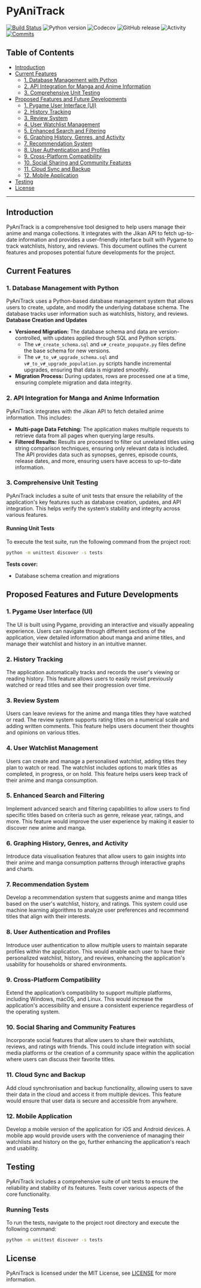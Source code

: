 # PyAniTrack
[![Build Status](https://github.com/GreenMachine582/pyanitrack/actions/workflows/project_tests.yml/badge.svg?branch=main)](https://github.com/GreenMachine582/pyanitrack/actions/workflows/project_tests.yml)
![Python version](https://img.shields.io/badge/python-3.7%20--%203.12-blue.svg)
![Codecov](https://codecov.io/gh/GreenMachine582/pyanitrack/branch/main/graph/badge.svg)
![GitHub release](https://img.shields.io/github/v/release/GreenMachine582/pyanitrack?include_prereleases)
![Activity](https://img.shields.io/github/commit-activity/m/badges/shields)
[![Commits](https://img.shields.io/github/commits-since/GreenMachine582/pyanitrack/v0.1.0-alpha.svg)](https://github.com/GreenMachine582/pyanitrack/compare/v0.1.0-alpha...dev?include_prereleases)

## Table of Contents
- [Introduction](#introduction)
- [Current Features](#current-features)
  - [1. Database Management with Python](#1-database-management-with-python)
  - [2. API Integration for Manga and Anime Information](#2-api-integration-for-manga-and-anime-information)
  - [3. Comprehensive Unit Testing](#3-comprehensive-unit-testing)
- [Proposed Features and Future Developments](#proposed-features-and-future-developments)
  - [1. Pygame User Interface (UI)](#1-pygame-user-interface-ui)
  - [2. History Tracking](#2-history-tracking)
  - [3. Review System](#3-review-system)
  - [4. User Watchlist Management](#4-user-watchlist-management)
  - [5. Enhanced Search and Filtering](#5-enhanced-search-and-filtering)
  - [6. Graphing History, Genres, and Activity](#6-graphing-history-genres-and-activity)
  - [7. Recommendation System](#7-recommendation-system)
  - [8. User Authentication and Profiles](#8-user-authentication-and-profiles)
  - [9. Cross-Platform Compatibility](#9-cross-platform-compatibility)
  - [10. Social Sharing and Community Features](#10-social-sharing-and-community-features)
  - [11. Cloud Sync and Backup](#11-cloud-sync-and-backup)
  - [12. Mobile Application](#12-mobile-application)
- [Testing](#testing)
- [License](#license)

---

## Introduction
PyAniTrack is a comprehensive tool designed to help users manage their anime and manga collections. It integrates with 
the Jikan API to fetch up-to-date information and provides a user-friendly interface built with Pygame to track 
watchlists, history, and reviews. This document outlines the current features and proposes potential future 
developments for the project.

## Current Features

### 1. Database Management with Python
PyAniTrack uses a Python-based database management system that allows users to create, update, and modify the 
underlying database schema. The database tracks user information such as watchlists, history, and reviews.
**Database Creation and Updates**
* **Versioned Migration:** The database schema and data are version-controlled, with updates applied through SQL and 
Python scripts. 
  * The `v#_create_schema.sql` and `v#_create_popupate.py` files define the base schema for new versions.
  * The `v#_to_v#_upgrade_schema.sql` and `v#_to_v#_upgrade_population.py` scripts handle incremental upgrades, 
ensuring that data is migrated smoothly.
* **Migration Process:** During updates, rows are processed one at a time, ensuring complete migration and data 
integrity.

### 2. API Integration for Manga and Anime Information
PyAniTrack integrates with the Jikan API to fetch detailed anime information. This includes:
* **Multi-page Data Fetching:** The application makes multiple requests to retrieve data from all pages when querying 
large results.
* **Filtered Results:** Results are processed to filter out unrelated titles using string comparison techniques,
ensuring only relevant data is included.
The API provides data such as synopses, genres, episode counts, release dates, and more, ensuring users have access to 
up-to-date information.

### 3. Comprehensive Unit Testing
PyAniTrack includes a suite of unit tests that ensure the reliability of the application's key features such as 
database creation, updates, and API integration. This helps verify the system’s stability and integrity across various 
features.
#### Running Unit Tests
To execute the test suite, run the following command from the project root:
```bash
python -m unittest discover -s tests
```
**Tests cover:**
* Database schema creation and migrations

## Proposed Features and Future Developments

### 1. Pygame User Interface (UI)
The UI is built using Pygame, providing an interactive and visually appealing experience. Users can navigate through 
different sections of the application, view detailed information about manga and anime titles, and manage their 
watchlist and history in an intuitive manner.

### 2. History Tracking
The application automatically tracks and records the user's viewing or reading history. This feature allows users to 
easily revisit previously watched or read titles and see their progression over time.

### 3. Review System
Users can leave reviews for the anime and manga titles they have watched or read. The review system supports rating 
titles on a numerical scale and adding written comments. This feature helps users document their thoughts and opinions 
on various titles.

### 4. User Watchlist Management
Users can create and manage a personalised watchlist, adding titles they plan to watch or read. The watchlist includes 
options to mark titles as completed, in progress, or on hold. This feature helps users keep track of their anime and 
manga consumption.

### 5. Enhanced Search and Filtering
Implement advanced search and filtering capabilities to allow users to find specific titles based on criteria such as 
genre, release year, ratings, and more. This feature would improve the user experience by making it easier to discover 
new anime and manga.

### 6. Graphing History, Genres, and Activity
Introduce data visualisation features that allow users to gain insights into their anime and manga consumption patterns 
through interactive graphs and charts.

### 7. Recommendation System
Develop a recommendation system that suggests anime and manga titles based on the user's watchlist, history, and 
ratings. This system could use machine learning algorithms to analyze user preferences and recommend titles that align 
with their interests.

### 8. User Authentication and Profiles
Introduce user authentication to allow multiple users to maintain separate profiles within the application. This would 
enable each user to have their personalized watchlist, history, and reviews, enhancing the application's usability for 
households or shared environments.

### 9. Cross-Platform Compatibility
Extend the application’s compatibility to support multiple platforms, including Windows, macOS, and Linux. This would 
increase the application's accessibility and ensure a consistent experience regardless of the operating system.

### 10. Social Sharing and Community Features
Incorporate social features that allow users to share their watchlists, reviews, and ratings with friends. This could 
include integration with social media platforms or the creation of a community space within the application where users 
can discuss their favorite titles.

### 11. Cloud Sync and Backup
Add cloud synchronisation and backup functionality, allowing users to save their data in the cloud and access it from 
multiple devices. This feature would ensure that user data is secure and accessible from anywhere.

### 12. Mobile Application
Develop a mobile version of the application for iOS and Android devices. A mobile app would provide users with the 
convenience of managing their watchlists and history on the go, further enhancing the application's reach and 
usability.


## Testing
PyAniTrack includes a comprehensive suite of unit tests to ensure the reliability and stability of its features. Tests cover various aspects of the core functionality.

### Running Tests
To run the tests, navigate to the project root directory and execute the following command:

```bash
python -m unittest discover -s tests
```

## License
PyAniTrack is licensed under the MIT License, see [LICENSE](LICENSE) for more information.